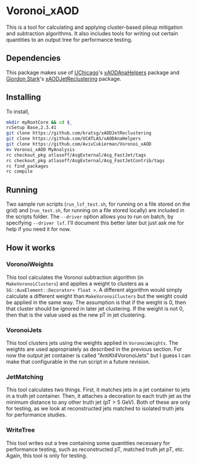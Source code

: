 # Voronoi_xAOD
This is a tool for calculating and applying cluster-based pileup mitigation and subtraction algorithms. It also includes tools for writing out certain quantities to an output tree for performance testing.

## Dependencies
This package makes use of [UChicago](https://github.com/UCATLAS)'s [xAODAnaHelpers](https://github.com/UCATLAS/xAODAnaHelpers) package and [Giordon Stark](https://github.com/kratsg)'s [xAODJetReclustering](https://github.com/kratsg/xAODJetReclustering) package.

## Installing
To install,
```bash
mkdir myRootCore && cd $_
rcSetup Base,2.3.41
git clone https://github.com/kratsg/xAODJetReclustering
git clone https://github.com/UCATLAS/xAODAnaHelpers
git clone https://github.com/AvivCukierman/Voronoi_xAOD
mv Voronoi_xAOD MyAnalysis
rc checkout_pkg atlasoff/AsgExternal/Asg_FastJet/tags
rc checkout_pkg atlasoff/AsgExternal/Asg_FastJetContrib/tags
rc find_packages
rc compile
```

## Running
Two sample run scripts (`run_lsf_test.sh`, for running on a file stored on the grid) and (`run_test.sh`, for running on a file stored locally) are included in the scripts folder. The `--driver` option allows you to run on batch, by specifying `--driver lsf`. I'll document this better later but just ask me for help if you need it for now.

## How it works
### VoronoiWeights
This tool calculates the Voronoi subtraction algorithm (in `MakeVoronoiClusters`) and applies a weight to clusters as a `SG::AuxElement::Decorator< float >`. A different algorithm would simply calculate a different weight than `MakeVoronoiClusters` but the weight could be applied in the same way. The assumption is that if the weight is 0, then that cluster should be ignored in later jet clustering. If the weight is not 0, then that is the value used as the new pT in jet clustering.
### VoronoiJets
This tool clusters jets using the weights applied in `VoronoiWeights`. The weights are used appropriately as described in the previous section. For now the output jet container is called "AntiKt4VoronoiJets" but I guess I can make that configurable in the run script in a future revision.
### JetMatching
This tool calculates two things. First, it matches jets in a jet container to jets in a truth jet container. Then, it attaches a decoration to each truth jet as the minimum distance to any other truth jet (pT > 5 GeV). Both of these are only for testing, as we look at reconstructed jets matched to isolated truth jets for performance studies.
### WriteTree
This tool writes out a tree containing some quantities necessary for performance testing, such as reconstructed pT, matched truth jet pT, etc. Again, this tool is only for testing.
